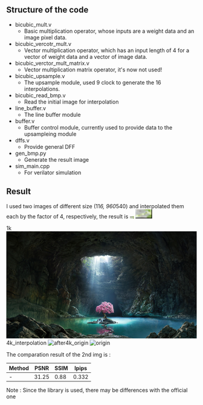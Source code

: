 ## Structure of the code
- bicubic_mult.v
    - Basic multiplication operator, whose inputs are a weight data and an image pixel data.
- bicubic_vercotr_mult.v
    - Vector multiplication operator, which has an input length of 4 for a vector of weight data and a vector of image data.
- bicubic_verctor_mult_matrix.v
    - Vector multiplication matrix operator, it's now not used!
- bicubic_upsample.v
    - The upsample module, used 9 clock to generate the 16 interpolations.
- bicubic_read_bmp.v
    - Read the initial image for interpolation
- line_buffer.v
    - The line buffer module
- buffer.v
    - Buffer control module, currently used to provide data to the upsampleing module
- dffs.v
    - Provide general DFF
- gen_bmp.py
    - Generate the result image
- sim_main.cpp
    - For verilator simulation

## Result
I used two images of different size (11*6, 960*540) and interpolated them each by the factor of 4, respectively, the result is ![before -w100](2.bmp) ![after](test.bmp)

1k ![before](49_1k.bmp)  4k_interpolation ![after](49_4k.bmp)4k_origin ![origin](49.bmp) 


The comparation result of the 2nd img is :

| Method | PSNR   | SSIM | lpips |
|  ----  |  ----  | ---- | ---- |
|    -   | 31.25 | 0.88 | 0.332 |

Note : Since the library is used, there may be differences with the official one